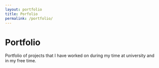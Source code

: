 ```yaml
---
layout: portfolio
title: Porfolio
permalink: /portfolio/
---
```


# Portfolio

Portfolio of projects that I have worked on during my time at university and in my free time.
